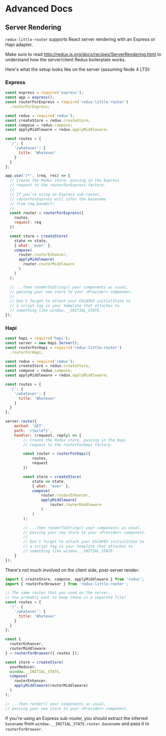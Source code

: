 # Advanced Docs

## Server Rendering
`redux-little-router` supports React server rendering with an Express or Hapi adapter.

Make sure to read http://redux.js.org/docs/recipes/ServerRendering.html to understand how the server/client Redux boilerplate works.

Here's what the setup looks like on the server (assuming Node 4 LTS):

### Express

```js
const express = require('express');
const app = express();
const routerForExpress = require('redux-little-router')
  .routerForExpress;

const redux = require('redux');
const createStore = redux.createStore;
const compose = redux.compose;
const applyMiddleware = redux.applyMiddleware;

const routes = {
  '/': {
    '/whatever': {
      title: 'Whatever'
    }
  }
};

app.use('/*', (req, res) => {
  // Create the Redux store, passing in the Express
  // request to the routerForExpress factory.
  // 
  // If you're using an Express sub-router,
  // routerForExpress will infer the basename
  // from req.baseUrl!
  // 
  const router = routerForExpress({
    routes,
    request: req
  })

  const store = createStore(
    state => state,
    { what: 'ever' },
    compose(
      router.routerEnhancer,
      applyMiddleware(
        router.routerMiddleware
      )
    )
  );

  // ...then renderToString() your components as usual,
  // passing your new store to your <Provider> component.
  // 
  // Don't forget to attach your ESCAPED initialState to
  // a script tag in your template that attaches to
  // something like window.__INITIAL_STATE.
});
```

### Hapi

```js
const hapi = require('hapi');
const server = new Hapi.Server();
const routerForHapi = require('redux-little-router')
  .routerForHapi;

const redux = require('redux');
const createStore = redux.createStore;
const compose = redux.compose;
const applyMiddleware = redux.applyMiddleware;

const routes = {
  '/': {
    '/whatever': {
      title: 'Whatever'
    }
  }
};

server.route({
	method: 'GET',
	path: '/{wild*}',
	handler: (request, reply) => {
		// Create the Redux store, passing in the Hapi
		// request to the routerForHapi factory.

		const router = routerForHapi({
			routes,
			request
		})

		const store = createStore(
			state => state,
			{ what: 'ever' },
			compose(
				router.routerEnhancer,
				applyMiddleware(
					router.routerMiddleware
				)
			)
		);

		// ...then renderToString() your components as usual,
		// passing your new store to your <Provider> component.
		// 
		// Don't forget to attach your ESCAPED initialState to
		// a script tag in your template that attaches to
		// something like window.__INITIAL_STATE.
	}
});
```

There's not much involved on the client side, post-server render:

```js
import { createStore, compose, applyMiddleware } from 'redux';
import { routerForBrowser } from 'redux-little-router';

// The same routes that you used on the server.
// You probably want to keep these in a separate file!
const routes = {
  '/': {
    '/whatever': {
      title: 'Whatever'
    }
  }
};

const {
  routerEnhancer,
  routerMiddleware
} = routerForBrowser({ routes });

const store = createStore(
  yourReducer,
  window.__INITIAL_STATE,
  compose(
    routerEnhancer,
    applyMiddleware(routerMiddleware)
  )
);

// ...then render() your components as usual,
// passing your new store to your <Provider> component.
```

If you're using an Express sub-router, you should extract the inferred `basename` from `window.__INITIAL_STATE.router.basename` and pass it to `routerForBrowser`.
